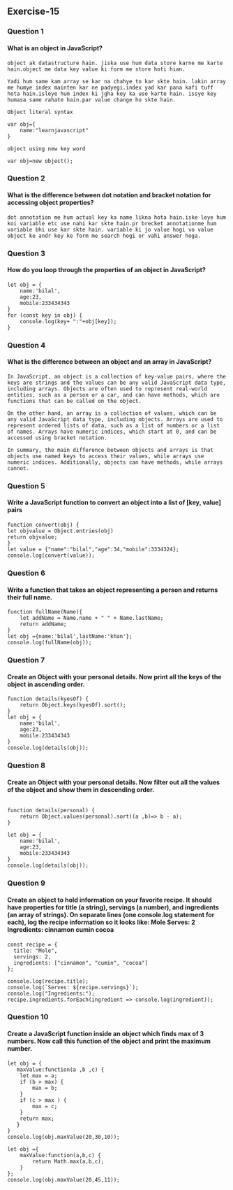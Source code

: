 ## Exercise-15

### Question 1
#### What is an object in JavaScript?
```
object ak datastructure hain. jiska use hum data store karne me karte hain.object me data key value ki form me store hoti hian.

Yadi hum same kam array se kar na chahye to kar skte hain. lakin array me humye index mainten kar ne padyegi.index yad kar pana kafi tuff hota hain.isleye hum index ki jgha key ka use karte hain. issye key humasa same rahate hain.par value change ho skte hain.

Object literal syntax

var obj={
    name:"learnjavascript"
}

object using new key word

var obj=new object();

```

### Question 2
#### What is the difference between dot notation and bracket notation for accessing object properties?

```
dot annotation me hum actual key ka name likna hota hain.iske leye hum koi variable etc use nahi kar skte hain.pr brecket annotationme hum variable bhi use kar skte hain. variable ki jo value hogi vo value object ke andr key ke form me search hogi or vahi answer hoga.
```
### Question 3
#### How do you loop through the properties of an object in JavaScript?
```
let obj = {
    name:'bilal',
    age:23,
    mobile:233434343
}
for (const key in obj) {
    console.log(key+ ":"+obj[key]);
}
```

### Question 4
#### What is the difference between an object and an array in JavaScript?
```
In JavaScript, an object is a collection of key-value pairs, where the keys are strings and the values can be any valid JavaScript data type, including arrays. Objects are often used to represent real-world entities, such as a person or a car, and can have methods, which are functions that can be called on the object.

On the other hand, an array is a collection of values, which can be any valid JavaScript data type, including objects. Arrays are used to represent ordered lists of data, such as a list of numbers or a list of names. Arrays have numeric indices, which start at 0, and can be accessed using bracket notation.

In summary, the main difference between objects and arrays is that objects use named keys to access their values, while arrays use numeric indices. Additionally, objects can have methods, while arrays cannot.

```

### Question 5
#### Write a JavaScript function to convert an object into a list of [key, value] pairs

```
function convert(obj) {
let objvalue = Object.entries(obj)
return objvalue;
}
let value = {"name":"bilal","age":34,"mobile":3334324};
console.log(convert(value));
```

### Question 6
#### Write a function that takes an object representing a person and returns their full name.

```
function fullName(Name){
    let addName = Name.name + " " + Name.lastName;
    return addName;
}
let obj ={name:'bilal',lastName:'khan'};
console.log(fullName(obj));
```

### Question 7
#### Create an Object with your personal details. Now print all the keys of the object in ascending order.

```
function details(kyesOf) {
    return Object.keys(kyesOf).sort();
}
let obj = {
    name:'bilal',
    age:23,
    mobile:233434343
}
console.log(details(obj));
```
### Question 8
#### Create an Object with your personal details. Now filter out all the values of the object and show them in descending order.

```

function details(personal) {
    return Object.values(personal).sort((a ,b)=> b - a);
}

let obj = {
    name:'bilal',
    age:23,
    mobile:233434343
}
console.log(details(obj));

```

### Question 9
#### Create an object to hold information on your favorite recipe. It should have properties for title (a string), servings (a number), and ingredients (an array of strings). On separate lines (one console.log statement for each), log the recipe information so it looks like: Mole Serves: 2 Ingredients: cinnamon cumin cocoa

```
const recipe = {
  title: "Mole",
  servings: 2,
  ingredients: ["cinnamon", "cumin", "cocoa"]
};

console.log(recipe.title);
console.log(`Serves: ${recipe.servings}`);
console.log("Ingredients:");
recipe.ingredients.forEach(ingredient => console.log(ingredient));
```

### Question 10
#### Create a JavaScript function inside an object which finds max of 3 numbers. Now call this function of the object and print the maximum number.

```
let obj = {
   maxValue:function(a ,b ,c) {
    let max = a;
    if (b > max) {
        max = b;
    }
    if (c > max ) {
        max = c;
    }
    return max;
   }
}
console.log(obj.maxValue(20,30,10));

let obj ={
    maxValue:function(a,b,c) {
        return Math.max(a,b,c);
    }
};
console.log(obj.maxValue(20,45,11));
```

